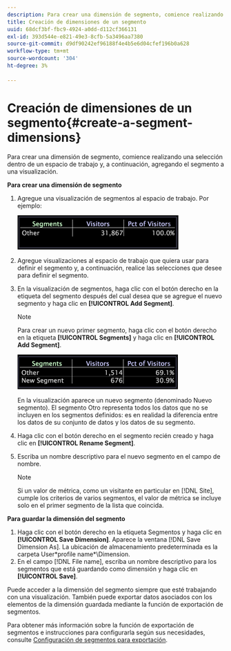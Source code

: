 ```yaml
---
description: Para crear una dimensión de segmento, comience realizando una selección dentro de un espacio de trabajo y, a continuación, agregando el segmento a una visualización.
title: Creación de dimensiones de un segmento
uuid: 68dcf3bf-fbc9-4924-a0dd-d112cf366131
exl-id: 393d544e-e821-49e3-8cfb-5a3496aa7380
source-git-commit: d9df90242ef96188f4e4b5e6d04cfef196b0a628
workflow-type: tm+mt
source-wordcount: '304'
ht-degree: 3%

---
```


# Creación de dimensiones de un segmento{#create-a-segment-dimensions}

Para crear una dimensión de segmento, comience realizando una selección dentro de un espacio de trabajo y, a continuación, agregando el segmento a una visualización.

**Para crear una dimensión de segmento**

1. Agregue una visualización de segmentos al espacio de trabajo. Por ejemplo:

   ![](assets/vis_Segment.png)

1. Agregue visualizaciones al espacio de trabajo que quiera usar para definir el segmento y, a continuación, realice las selecciones que desee para definir el segmento.
1. En la visualización de segmentos, haga clic con el botón derecho en la etiqueta del segmento después del cual desea que se agregue el nuevo segmento y haga clic en **[!UICONTROL Add Segment]**.

   >[!NOTE]
   >
   >Para crear un nuevo primer segmento, haga clic con el botón derecho en la etiqueta **[!UICONTROL Segments]** y haga clic en **[!UICONTROL Add Segment]**.

   ![](assets/vis_SegmentNew.png)

   En la visualización aparece un nuevo segmento (denominado Nuevo segmento). El segmento Otro representa todos los datos que no se incluyen en los segmentos definidos: es en realidad la diferencia entre los datos de su conjunto de datos y los datos de su segmento.

1. Haga clic con el botón derecho en el segmento recién creado y haga clic en **[!UICONTROL Rename Segment]**.
1. Escriba un nombre descriptivo para el nuevo segmento en el campo de nombre.

   >[!NOTE]
   >
   >Si un valor de métrica, como un visitante en particular en [!DNL Site], cumple los criterios de varios segmentos, el valor de métrica se incluye solo en el primer segmento de la lista que coincida.

**Para guardar la dimensión del segmento**

1. Haga clic con el botón derecho en la etiqueta Segmentos y haga clic en **[!UICONTROL Save Dimension]**. Aparece la ventana [!DNL Save Dimension As]. La ubicación de almacenamiento predeterminada es la carpeta User\*profile name*\Dimension.
1. En el campo [!DNL File name], escriba un nombre descriptivo para los segmentos que está guardando como dimensión y haga clic en **[!UICONTROL Save]**.

Puede acceder a la dimensión del segmento siempre que esté trabajando con una visualización. También puede exportar datos asociados con los elementos de la dimensión guardada mediante la función de exportación de segmentos.

Para obtener más información sobre la función de exportación de segmentos e instrucciones para configurarla según sus necesidades, consulte [Configuración de segmentos para exportación](../../../../home/c-get-started/c-exp-data-seg-exp/t-config-sgts-expt.md#task-8857f221fa66463990ec9b60db6db372).

